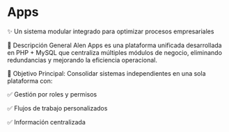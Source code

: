 # Apps

✨ Un sistema modular integrado para optimizar procesos empresariales

📌 Descripción General
Alen Apps es una plataforma unificada desarrollada en PHP + MySQL que centraliza múltiples módulos de negocio, eliminando redundancias y mejorando la eficiencia operacional.

🔹 Objetivo Principal: Consolidar sistemas independientes en una sola plataforma con:

✅ Gestión por roles y permisos

✅ Flujos de trabajo personalizados

✅ Información centralizada
